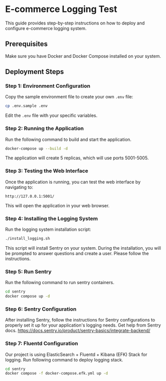 # E-commerce Logging Test

This guide provides step-by-step instructions on how to deploy and configure e-commerce logging system.

## Prerequisites

Make sure you have Docker and Docker Compose installed on your system.

## Deployment Steps

### Step 1: Environment Configuration

Copy the sample environment file to create your own `.env` file:

```bash
cp .env.sample .env
```

Edit the `.env` file with your specific variables.

### Step 2: Running the Application

Run the following command to build and start the application.

```bash
docker-compose up --build -d
```

The application will create 5 replicas, which will use ports 5001-5005.

### Step 3: Testing the Web Interface

Once the application is running, you can test the web interface by navigating to:

```
http://127.0.0.1:5001/
```

This will open the application in your web browser.

### Step 4: Installing the Logging System

Run the logging system installation script:

```bash
./install_logging.sh
```

This script will install Sentry on your system. During the installation, you will be prompted to answer questions and create a user. Please follow the instructions.

### Step 5: Run Sentry
Run the following command to run sentry containers.

```bash
cd sentry
docker compose up -d
```

### Step 6: Sentry Configuration

After installing Sentry, follow the instructions for Sentry configurations to properly set it up for your application's logging needs.
Get help from Sentry docs. https://docs.sentry.io/product/sentry-basics/integrate-backend/

### Step 7: Fluentd Configuration

Our project is using ElasticSearch + Fluentd + Kibana (EFK) Stack for logging. Run following command to deploy logging stack.

```bash
cd sentry
docker compose -f docker-compose.efk.yml up -d
```